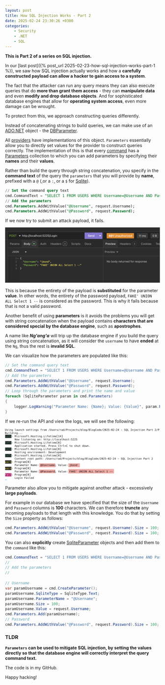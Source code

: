 ```yaml
---
layout: post
title: How SQL Injection Works - Part 2
date: 2025-02-24 23:30:26 +0300
categories:
    - Security
    - .NET
    - SQL
---
```


**This is Part 2 of a series on SQL injection.**

In our [last post]({% post_url 2025-02-23-how-sql-injection-works-part-1 %}), we saw how SQL injection actually works and how a **carefully constructed payload can allow a hacker to gain access to a system**.

The fact that the attacker can run any query means they can also execute queries that do **more than grant them access** - they can **manipulate data** and even **modify and drop database objects**. And for sophisticated database engines that allow for **operating system access**, even more damage can be wrought. 

To protect from this, we approach constructing queries differently.

Instead of concatenating strings to build queries, we can make use of an [ADO.NET](https://learn.microsoft.com/en-us/dotnet/framework/data/adonet/) object - the [DBParameter](https://learn.microsoft.com/en-us/dotnet/api/system.data.common.dbparameter?view=net-9.0).

All [providers](https://learn.microsoft.com/en-us/dotnet/framework/data/adonet/data-providers) have implementations of this object. `Parameters` essentially allow you to directly set values for the provider to construct queries correctly. The implementation of this is that every [command](https://learn.microsoft.com/en-us/dotnet/api/microsoft.data.sqlite.sqlitecommand?view=msdata-sqlite-9.0.0) has a [Parameters](https://learn.microsoft.com/en-us/dotnet/api/microsoft.data.sqlite.sqlitecommand.parameters?view=msdata-sqlite-9.0.0) collection to which you can add parameters by specifying their **names** and their **values**.

Rather than build the query through string concatenation, you specify in the **command text** of the query the `parameters` that you will provide by **name**, prefixed with a `@` (,or a `:`, or a `$` for [Sqlite](https://www.sqlite.org/)).

``` SQL
// Set the command query text
cmd.CommandText = "SELECT 1 FROM USERS WHERE Username=@Username AND Password=@Password";
// Add the parameters
cmd.Parameters.AddWithValue("@Username", request.Username);
cmd.Parameters.AddWithValue("@Password", request.Password);
```

If we now try to submit an attack payload, it fails.

![InjectionParameterFail](../images/2025/02/InjectionParameterFail.png)

This is because the entirety of the payload is **substituted** for the parameter **value**. In other words, the entirety of the password payload, `FAKE' UNION ALL Select 1 --` is considered as the password. This is why it fails because that is not a valid password.

Another benefit of using **parameters** is it avoids the problems you will get with string concatenation when the payload contains **characters that are considered special by the database engine**, such as **apostrophes**.

A name like ***Ng'ang'a*** will trip up the database engine if you build the query using string concatenation, as it will consider the `username` to have **ended** at the `Ng`, thus the rest is **invalid SQL**.

We can visualize how the parameters are populated like this:

```c#
// Set the command query text
cmd.CommandText = "SELECT 1 FROM USERS WHERE Username=@Username AND Password=@Password";
// Add the parameters
cmd.Parameters.AddWithValue("@Username", request.Username);
cmd.Parameters.AddWithValue("@Password", request.Password);
// Loop through the parameters and print the name and value
foreach (SqliteParameter param in cmd.Parameters)
{
    logger.LogWarning("Parameter Name: {Name}; Value: {Value}", param.ParameterName, param.Value);
}
```

If we re-run the API and view the logs, we will see the following:

![InjectionViewParameters](../images/2025/02/InjectionViewParameters.png)

Parameter also allow you to mitigate against another attack - excessively **large payloads**.

For example in our database we have specified that the size of the `Username` and `Password` columns is **100** characters. We can therefore **truncte** any incoming payloads to that length with this knowledge. You do that by setting the `Size` property as follows:

```c#
cmd.Parameters.AddWithValue("@Username", request.Username).Size = 100;
cmd.Parameters.AddWithValue("@Password", request.Password).Size = 100;
```

You can also **explicitly** create [SqliteParameter](https://learn.microsoft.com/en-us/dotnet/api/microsoft.data.sqlite.sqliteparameter?view=msdata-sqlite-9.0.0) objects and then add them to the `command` like this:

```c#
cmd.CommandText = "SELECT 1 FROM USERS WHERE Username=@Username AND Password=@Password";
//
// Add the parameters
//

// Username
var paramUsername = cmd.CreateParameter();
paramUsername.SqliteType = SqliteType.Text;
paramUsername.ParameterName = "@Username";
paramUsername.Size = 100;
paramUsername.Value = request.Username;
cmd.Parameters.Add(paramUsername);
// Password
cmd.Parameters.AddWithValue("@Password", request.Password).Size = 100;
```

### TLDR

**`Parameters` can be used to mitigate SQL injection, by setting the values directly so that the database engine will correctly interpret the query command text.**

The code is in my GitHub.

Happy hacking!
